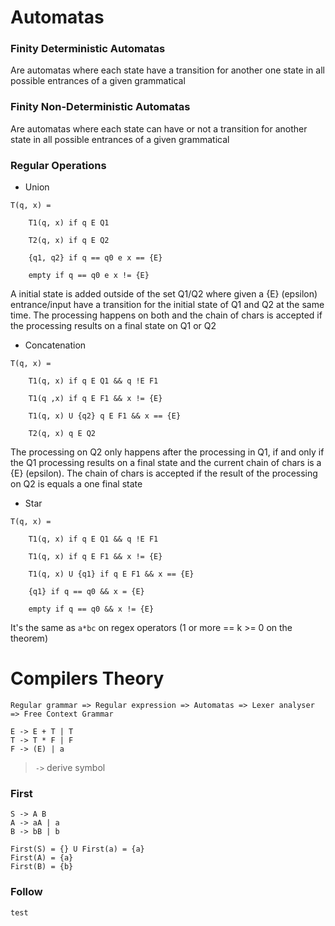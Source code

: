 # Automatas

### Finity Deterministic Automatas

Are automatas where each state have a transition for another one state in all possible entrances of a given grammatical

### Finity Non-Deterministic Automatas

Are automatas where each state can have or not a transition for another state in all possible entrances of a given
grammatical

### Regular Operations

- Union

```
T(q, x) =

    T1(q, x) if q E Q1

    T2(q, x) if q E Q2
    
    {q1, q2} if q == q0 e x == {E}

    empty if q == q0 e x != {E}
```

A initial state is added outside of the set Q1/Q2 where given a {E} (epsilon) entrance/input have a transition for the
initial state of Q1 and Q2 at the same time. The processing happens on both and the chain of chars is accepted if the
processing results on a final state on Q1 or Q2

- Concatenation

```
T(q, x) =

    T1(q, x) if q E Q1 && q !E F1

    T1(q ,x) if q E F1 && x != {E}

    T1(q, x) U {q2} q E F1 && x == {E}

    T2(q, x) q E Q2
```

The processing on Q2 only happens after the processing in Q1, if and only if the Q1 processing results on a final state
and the current chain of chars is a {E} (epsilon). The chain of chars is accepted if the result of the processing on Q2
is equals a one final state

- Star

```
T(q, x) =

    T1(q, x) if q E Q1 && q !E F1

    T1(q, x) if q E F1 && x != {E}

    T1(q, x) U {q1} if q E F1 && x == {E}

    {q1} if q == q0 && x = {E}

    empty if q == q0 && x != {E} 
```

It's the same as `a*bc` on regex operators (1 or more == k >= 0 on the theorem)

# Compilers Theory

```
Regular grammar => Regular expression => Automatas => Lexer analyser => Free Context Grammar
```

```
E -> E + T | T
T -> T * F | F
F -> (E) | a
```

> `->` derive symbol 

### First

```
S -> A B
A -> aA | a
B -> bB | b

First(S) = {} U First(a) = {a}
First(A) = {a}
First(B) = {b}
```

### Follow

```
test
```

